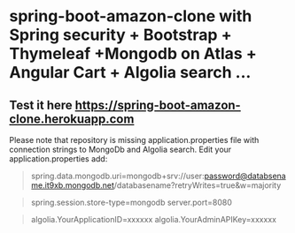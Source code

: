 # spring-boot-amazon-clone with Spring security + Bootstrap + Thymeleaf +Mongodb on Atlas + Angular Cart + Algolia search ...
## Test it here  https://spring-boot-amazon-clone.herokuapp.com

Please note that repository is missing application.properties file with connection strings to MongoDb and Algolia search.
Edit your application.properties add:

> spring.data.mongodb.uri=mongodb+srv://user:password@databsename.it9xb.mongodb.net/databasename?retryWrites=true&w=majority

> spring.session.store-type=mongodb
> server.port=8080

> algolia.YourApplicationID=xxxxxx
> algolia.YourAdminAPIKey=xxxxxx
